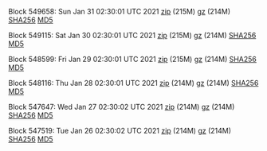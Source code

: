 Block 549658: Sun Jan 31 02:30:01 UTC 2021 [zip](https://files.01coin.io/mainnet/2021-01-31/bootstrap.dat.zip) (215M) [gz](https://files.01coin.io/mainnet/2021-01-31/bootstrap.dat.tar.gz) (214M) [SHA256](https://files.01coin.io/mainnet/2021-01-31/sha256.txt) [MD5](https://files.01coin.io/mainnet/2021-01-31/md5.txt)

Block 549115: Sat Jan 30 02:30:01 UTC 2021 [zip](https://files.01coin.io/mainnet/2021-01-30/bootstrap.dat.zip) (215M) [gz](https://files.01coin.io/mainnet/2021-01-30/bootstrap.dat.tar.gz) (214M) [SHA256](https://files.01coin.io/mainnet/2021-01-30/sha256.txt) [MD5](https://files.01coin.io/mainnet/2021-01-30/md5.txt)

Block 548599: Fri Jan 29 02:30:01 UTC 2021 [zip](https://files.01coin.io/mainnet/2021-01-29/bootstrap.dat.zip) (215M) [gz](https://files.01coin.io/mainnet/2021-01-29/bootstrap.dat.tar.gz) (214M) [SHA256](https://files.01coin.io/mainnet/2021-01-29/sha256.txt) [MD5](https://files.01coin.io/mainnet/2021-01-29/md5.txt)

Block 548116: Thu Jan 28 02:30:01 UTC 2021 [zip](https://files.01coin.io/mainnet/2021-01-28/bootstrap.dat.zip) (214M) [gz](https://files.01coin.io/mainnet/2021-01-28/bootstrap.dat.tar.gz) (214M) [SHA256](https://files.01coin.io/mainnet/2021-01-28/sha256.txt) [MD5](https://files.01coin.io/mainnet/2021-01-28/md5.txt)

Block 547647: Wed Jan 27 02:30:02 UTC 2021 [zip](https://files.01coin.io/mainnet/2021-01-27/bootstrap.dat.zip) (214M) [gz](https://files.01coin.io/mainnet/2021-01-27/bootstrap.dat.tar.gz) (214M) [SHA256](https://files.01coin.io/mainnet/2021-01-27/sha256.txt) [MD5](https://files.01coin.io/mainnet/2021-01-27/md5.txt)

Block 547519: Tue Jan 26 02:30:02 UTC 2021 [zip](https://files.01coin.io/mainnet/2021-01-26/bootstrap.dat.zip) (214M) [gz](https://files.01coin.io/mainnet/2021-01-26/bootstrap.dat.tar.gz) (214M) [SHA256](https://files.01coin.io/mainnet/2021-01-26/sha256.txt) [MD5](https://files.01coin.io/mainnet/2021-01-26/md5.txt)
